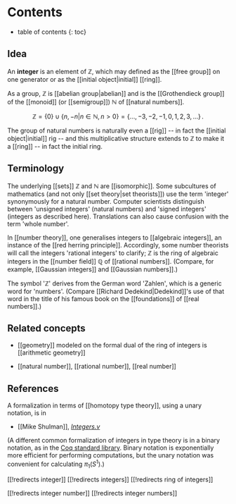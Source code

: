 
# Contents
* table of contents
{: toc}

## Idea

An __integer__ is an element of $\mathbb{Z}$, which may defined as the [[free group]] on one generator or as the [[initial object|initial]] [[ring]].

As a group, $\mathbb{Z}$ is [[abelian group|abelian]] and is the [[Grothendieck group]] of the [[monoid]] (or [[semigroup]]) $\mathbb{N}$ of [[natural numbers]].

$$
  \mathbb{Z} = \{0\} \cup \{n, -n | n \in \mathbb{N}, n \gt 0\} = \{ \ldots, -3, -2, -1, 0, 1, 2, 3, \ldots \}
  \,.
$$

The group of natural numbers is naturally even a [[rig]] -- in fact the [[initial object|initial]] rig -- and this multiplicative structure extends to $\mathbb{Z}$ to make it a [[ring]] -- in fact the initial ring.


## Terminology

The underlying [[sets]] $\mathbb{Z}$ and $\mathbb{N}$ are [[isomorphic]]. Some subcultures of mathematics (and not only [[set theory|set theorists]]) use the term 'integer' synonymously for a natural number.  Computer scientists distinguish between 'unsigned integers' (natural numbers) and 'signed integers' (integers as described here).  Translations can also cause confusion with the term 'whole number'.

In [[number theory]], one generalises integers to [[algebraic integers]], an instance of the [[red herring principle]].  Accordingly, some number theorists will call the integers 'rational integers' to clarify; $\mathbb{Z}$ is the ring of algebraic integers in the [[number field]] $\mathbb{Q}$ of [[rational numbers]].  (Compare, for example, [[Gaussian integers]] and [[Gaussian numbers]].)

The symbol '$\mathbb{Z}$' derives from the German word 'Zahlen', which is a generic word for 'numbers'.  (Compare [[Richard Dedekind|Dedekind]]\'s use of that word in the title of his famous book on the [[foundations]] of [[real numbers]].)

## Related concepts

* [[geometry]] modeled on the formal dual of the ring of integers is [[arithmetic geometry]]

* [[natural number]], [[rational number]], [[real number]]

## References

A formalization in terms of [[homotopy type theory]], using a unary notation, is in 

* [[Mike Shulman]], _[Integers.v](https://github.com/HoTT/HoTT/blob/master/Coq/HIT/Integers.v)_

(A different common formalization of integers in type theory is in a binary notation, as in the [Coq standard library](http://coq.inria.fr/stdlib/Coq.ZArith.BinInt.html).  Binary notation is exponentially more efficient for performing computations, but the unary notation was convenient for calculating $\pi_1(S^1)$.)


[[!redirects integer]]
[[!redirects integers]]
[[!redirects ring of integers]]

[[!redirects integer number]]
[[!redirects integer numbers]]
